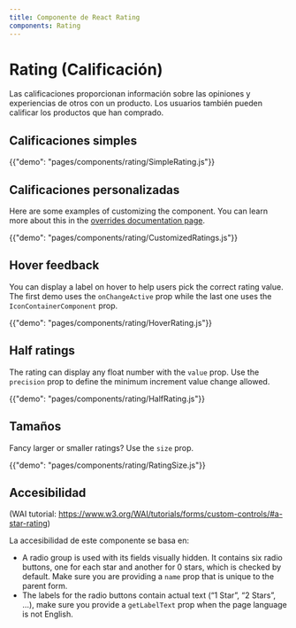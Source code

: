 ```yaml
---
title: Componente de React Rating
components: Rating
---
```


# Rating (Calificación)

<p class="description">Las calificaciones proporcionan información sobre las opiniones y experiencias de otros con un producto. Los usuarios también pueden calificar los productos que han comprado.</p>

## Calificaciones simples

{{"demo": "pages/components/rating/SimpleRating.js"}}

## Calificaciones personalizadas

Here are some examples of customizing the component. You can learn more about this in the [overrides documentation page](/customization/components/).

{{"demo": "pages/components/rating/CustomizedRatings.js"}}

## Hover feedback

You can display a label on hover to help users pick the correct rating value. The first demo uses the `onChangeActive` prop while the last one uses the `IconContainerComponent` prop.

{{"demo": "pages/components/rating/HoverRating.js"}}

## Half ratings

The rating can display any float number with the `value` prop. Use the `precision` prop to define the minimum increment value change allowed.

{{"demo": "pages/components/rating/HalfRating.js"}}

## Tamaños

Fancy larger or smaller ratings? Use the `size` prop.

{{"demo": "pages/components/rating/RatingSize.js"}}

## Accesibilidad

(WAI tutorial: https://www.w3.org/WAI/tutorials/forms/custom-controls/#a-star-rating)

La accesibilidad de este componente se basa en:

- A radio group is used with its fields visually hidden. It contains six radio buttons, one for each star and another for 0 stars, which is checked by default. Make sure you are providing a `name` prop that is unique to the parent form.
- The labels for the radio buttons contain actual text (“1 Star”, “2 Stars”, …), make sure you provide a `getLabelText` prop when the page language is not English.